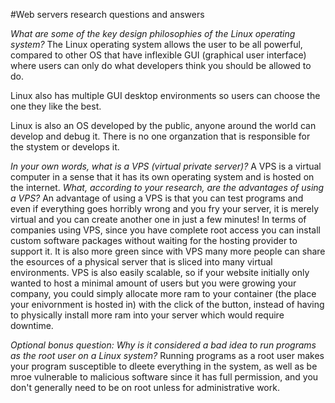 #Web servers research questions and answers

*What are some of the key design philosophies of the Linux operating system?*
The Linux operating system allows the user to be all powerful, compared to other OS that have inflexible GUI (graphical user interface) where users can only do what developers think you should be allowed to do. 

Linux also has multiple GUI desktop environments so users can choose the one they like the best.

Linux is also an OS developed by the public, anyone around the world can develop and debug it. There is no one organzation that is responsible for the stystem or develops it. 

*In your own words, what is a VPS (virtual private server)?* 
A VPS is a virtual computer in a sense that it has its own operating system and is hosted on the internet. 
*What, according to your research, are the advantages of using a VPS?*
An advantage of using a VPS is that you can test programs and even if everything goes horribly wrong and you fry your server, it is merely virtual and you can create another one in just a few minutes! 
In terms of companies using VPS, since you have complete root access you can install custom software packages without waiting for the hosting provider to support it. It is also more green since with VPS many more people can share the esources of a physical server that is sliced into many virtual environments. 
VPS is also easily scalable, so if your website initially only wanted to host a minimal amount of users but you were growing your company, you could simply allocate more ram to your container (the place your enivornment is hosted in) with the click of the button, instead of having to physically install more ram into your server which would require downtime. 

*Optional bonus question: Why is it considered a bad idea to run programs as the root user on a Linux system?* 
Running programs as a root user makes your program susceptible to dleete everything in the system, as well as be mroe vulnerable to malicious software since it has full permission, and you don't generally need to be on root unless for administrative work. 